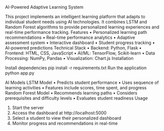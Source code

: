 AI-Powered Adaptive Learning System

This project implements an intelligent learning platform that adapts to individual student needs using AI technologies. It combines LSTM and Random Forest algorithms to provide personalized learning experiences and real-time performance tracking.
Features
•	Personalized learning path recommendations
•	Real-time performance analytics
•	Adaptive assessment system
•	Interactive dashboard
•	Student progress tracking
•	AI-powered predictions
Technical Stack
•	Backend: Python, Flask
•	Frontend: HTML, CSS, JavaScript
•	AI/ML: TensorFlow, Scikit-learn
•	Data Processing: NumPy, Pandas
•	Visualization: Chart.js
Installation

Install dependencies
  pip install -r requirements.txt
Run the application
  python app.py

AI Models
LSTM Model
•	Predicts student performance
•	Uses sequence of learning activities
•	Features include scores, time spent, and progress
Random Forest Model
•	Recommends learning paths
•	Considers prerequisites and difficulty levels
•	Evaluates student readiness
Usage
1.	Start the server
2.	Access the dashboard at http://localhost:5000
3.	Select a student to view their personalized dashboard
4.	Monitor progress and recommendations in real-time

